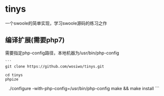 # tinys
一个swoole的简单实现，学习swoole源码的练习之作


## 编译扩展(需要php7)

需要指定php-config路径，本地机器为/usr/bin/php-config

    ```
    git clone https://github.com/wosiwo/tinys.git
    
    cd tinys
    phpize
    ./configure -with-php-config=/usr/bin/php-config
    make && make install
    ```
